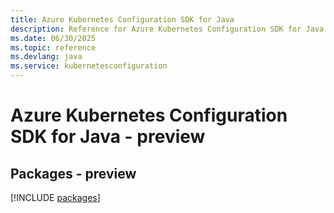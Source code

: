 ```yaml
---
title: Azure Kubernetes Configuration SDK for Java
description: Reference for Azure Kubernetes Configuration SDK for Java
ms.date: 06/30/2025
ms.topic: reference
ms.devlang: java
ms.service: kubernetesconfiguration
---
```

# Azure Kubernetes Configuration SDK for Java - preview
## Packages - preview
[!INCLUDE [packages](kubernetes-configuration-index.md)]